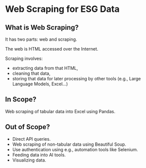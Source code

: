 # Web Scraping for ESG Data

## What is Web Scraping?

It has two parts: web and scraping.

The web is HTML accessed over the Internet.

Scraping involves:

- extracting data from that HTML,
- cleaning that data,
- storing that data for later processing by other tools (e.g., Large Language Models, Excel...)

## In Scope?

Web scraping of tabular data into Excel using Pandas.

## Out of Scope?

- Direct API queries.
- Web scraping of non-tabular data using Beautiful Soup.
- Use authentication using e.g., automation tools like Selenium.
- Feeding data into AI tools.
- Visualizing data.
